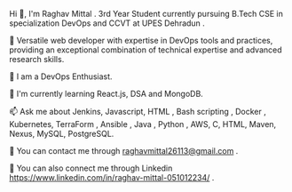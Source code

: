 Hi 👋, I'm Raghav Mittal .
3rd Year Student currently pursuing B.Tech CSE in specialization DevOps and CCVT at UPES Dehradun . 

🌱 Versatile web developer with expertise in DevOps tools and practices, providing an exceptional combination of technical expertise and advanced research skills.

🔭 I am a DevOps Enthusiast.

🔭 I'm currently learning React.js, DSA and MongoDB. 

📫 Ask me about Jenkins, Javascript, HTML , Bash scripting , Docker , Kubernetes, TerraForm , Ansible , Java , Python , AWS, C, HTML, Maven, Nexus, MySQL, PostgreSQL.

🔭 You can contact me through raghavmittal26113@gmail.com .

🌱 You can also connect me through Linkedin https://www.linkedin.com/in/raghav-mittal-051012234/ .
